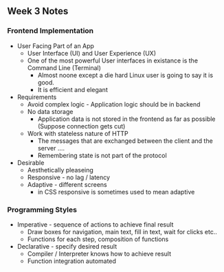 ## Week 3 Notes 

### Frontend Implementation 

* User Facing Part of an App
  - User Interface (UI) and User Experience (UX)
  - One of the most powerful User interfaces in existance is the Command Line (Terminal) 
    - Almost noone except a die hard Linux user is going to say it is good.
    - It is efficient and elegant
* Requirements
  - Avoid complex logic - Application logic should be in backend
  - No data storage
    - Application data is not stored in the frontend as far as possible (Suppose connection gets cut)
  - Work with stateless nature of HTTP
    - The messages that are exchanged between the client and the server ....
    - Remembering state is not part of the protocol
* Desirable 
  - Aesthetically pleaseing
  - Responsive - no lag / latency
  - Adaptive - different screens
    - in CSS responsive is sometimes used to mean adaptive

### Programming Styles

* Imperative - sequence of actions to achieve final result
  - Draw boxes for navigation, main text, fill in text, wait for clicks etc..
  - Functions for each step, composition of functions
* Declarative - specify desired result
  - Compiler / Interpreter knows how to achieve result
  - Function integration automated
